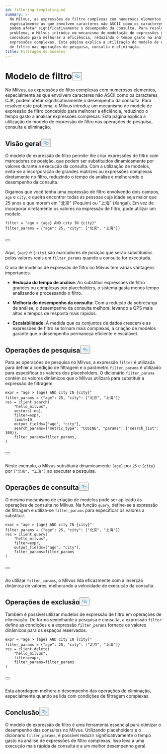 ```yaml
---
id: filtering-templating.md
summary: >-
  No Milvus, as expressões de filtro complexas com numerosos elementos,
  especialmente as que envolvem caracteres não ASCII como os caracteres CJK,
  podem afetar significativamente o desempenho da consulta. Para resolver este
  problema, o Milvus introduz um mecanismo de modelação de expressões de filtro
  concebido para melhorar a eficiência, reduzindo o tempo gasto na análise de
  expressões complexas. Esta página explica a utilização do modelo de expressão
  de filtro nas operações de pesquisa, consulta e eliminação.
title: Filtragem de modelos
---
```

<h1 id="Filter-Templating​" class="common-anchor-header">Modelo de filtro<button data-href="#Filter-Templating​" class="anchor-icon" translate="no">
      <svg translate="no"
        aria-hidden="true"
        focusable="false"
        height="20"
        version="1.1"
        viewBox="0 0 16 16"
        width="16"
      >
        <path
          fill="#0092E4"
          fill-rule="evenodd"
          d="M4 9h1v1H4c-1.5 0-3-1.69-3-3.5S2.55 3 4 3h4c1.45 0 3 1.69 3 3.5 0 1.41-.91 2.72-2 3.25V8.59c.58-.45 1-1.27 1-2.09C10 5.22 8.98 4 8 4H4c-.98 0-2 1.22-2 2.5S3 9 4 9zm9-3h-1v1h1c1 0 2 1.22 2 2.5S13.98 12 13 12H9c-.98 0-2-1.22-2-2.5 0-.83.42-1.64 1-2.09V6.25c-1.09.53-2 1.84-2 3.25C6 11.31 7.55 13 9 13h4c1.45 0 3-1.69 3-3.5S14.5 6 13 6z"
        ></path>
      </svg>
    </button></h1><p>No Milvus, as expressões de filtro complexas com numerosos elementos, especialmente as que envolvem caracteres não ASCII como os caracteres CJK, podem afetar significativamente o desempenho da consulta. Para resolver este problema, o Milvus introduz um mecanismo de modelo de expressão de filtro concebido para melhorar a eficiência, reduzindo o tempo gasto a analisar expressões complexas. Esta página explica a utilização do modelo de expressão de filtro nas operações de pesquisa, consulta e eliminação.</p>
<h2 id="Overview​" class="common-anchor-header">Visão geral<button data-href="#Overview​" class="anchor-icon" translate="no">
      <svg translate="no"
        aria-hidden="true"
        focusable="false"
        height="20"
        version="1.1"
        viewBox="0 0 16 16"
        width="16"
      >
        <path
          fill="#0092E4"
          fill-rule="evenodd"
          d="M4 9h1v1H4c-1.5 0-3-1.69-3-3.5S2.55 3 4 3h4c1.45 0 3 1.69 3 3.5 0 1.41-.91 2.72-2 3.25V8.59c.58-.45 1-1.27 1-2.09C10 5.22 8.98 4 8 4H4c-.98 0-2 1.22-2 2.5S3 9 4 9zm9-3h-1v1h1c1 0 2 1.22 2 2.5S13.98 12 13 12H9c-.98 0-2-1.22-2-2.5 0-.83.42-1.64 1-2.09V6.25c-1.09.53-2 1.84-2 3.25C6 11.31 7.55 13 9 13h4c1.45 0 3-1.69 3-3.5S14.5 6 13 6z"
        ></path>
      </svg>
    </button></h2><p>O modelo de expressão de filtro permite-lhe criar expressões de filtro com marcadores de posição, que podem ser substituídos dinamicamente por valores durante a execução da consulta. Com a utilização de modelos, evita-se a incorporação de grandes matrizes ou expressões complexas diretamente no filtro, reduzindo o tempo de análise e melhorando o desempenho da consulta.</p>
<p>Digamos que você tenha uma expressão de filtro envolvendo dois campos, <code translate="no">age</code> e <code translate="no">city</code>, e queira encontrar todas as pessoas cuja idade seja maior que 25 anos e que morem em "北京" (Pequim) ou "上海" (Xangai). Em vez de incorporar diretamente os valores na expressão de filtro, pode utilizar um modelo.</p>
<pre><code translate="no" class="language-python"><span class="hljs-built_in">filter</span> = <span class="hljs-string">&quot;age &gt; {age} AND city IN {city}&quot;</span>​
filter_params = {<span class="hljs-string">&quot;age&quot;</span>: <span class="hljs-number">25</span>, <span class="hljs-string">&quot;city&quot;</span>: [<span class="hljs-string">&quot;北京&quot;</span>, <span class="hljs-string">&quot;上海&quot;</span>]}​

<button class="copy-code-btn"></button></code></pre>
<p>Aqui, <code translate="no">{age}</code> e <code translate="no">{city}</code> são marcadores de posição que serão substituídos pelos valores reais em <code translate="no">filter_params</code> quando a consulta for executada.</p>
<p>O uso de modelos de expressão de filtro no Milvus tem várias vantagens importantes.</p>
<ul>
<li><p><strong>Redução do tempo de análise</strong>: Ao substituir expressões de filtro grandes ou complexas por placeholders, o sistema gasta menos tempo analisando e processando o filtro.</p></li>
<li><p><strong>Melhoria do desempenho <strong>da consulta</strong></strong>: Com a redução da sobrecarga de análise, o desempenho da consulta melhora, levando a QPS mais altos e tempos de resposta mais rápidos.</p></li>
<li><p><strong>Escalabilidade</strong>: À medida que os conjuntos de dados crescem e as expressões de filtro se tornam mais complexas, a criação de modelos garante que o desempenho permaneça eficiente e escalável.</p></li>
</ul>
<h2 id="Search-Operations​" class="common-anchor-header">Operações de pesquisa<button data-href="#Search-Operations​" class="anchor-icon" translate="no">
      <svg translate="no"
        aria-hidden="true"
        focusable="false"
        height="20"
        version="1.1"
        viewBox="0 0 16 16"
        width="16"
      >
        <path
          fill="#0092E4"
          fill-rule="evenodd"
          d="M4 9h1v1H4c-1.5 0-3-1.69-3-3.5S2.55 3 4 3h4c1.45 0 3 1.69 3 3.5 0 1.41-.91 2.72-2 3.25V8.59c.58-.45 1-1.27 1-2.09C10 5.22 8.98 4 8 4H4c-.98 0-2 1.22-2 2.5S3 9 4 9zm9-3h-1v1h1c1 0 2 1.22 2 2.5S13.98 12 13 12H9c-.98 0-2-1.22-2-2.5 0-.83.42-1.64 1-2.09V6.25c-1.09.53-2 1.84-2 3.25C6 11.31 7.55 13 9 13h4c1.45 0 3-1.69 3-3.5S14.5 6 13 6z"
        ></path>
      </svg>
    </button></h2><p>Para as operações de pesquisa no Milvus, a expressão <code translate="no">filter</code> é utilizada para definir a condição de filtragem e o parâmetro <code translate="no">filter_params</code> é utilizado para especificar os valores dos placeholders. O dicionário <code translate="no">filter_params</code> contém os valores dinâmicos que o Milvus utilizará para substituir a expressão de filtragem.</p>
<pre><code translate="no" class="language-python"><span class="hljs-built_in">expr</span> = <span class="hljs-string">&quot;age &gt; {age} AND city IN {city}&quot;</span>​
filter_params = {<span class="hljs-string">&quot;age&quot;</span>: 25, <span class="hljs-string">&quot;city&quot;</span>: [<span class="hljs-string">&quot;北京&quot;</span>, <span class="hljs-string">&quot;上海&quot;</span>]}​
res = client.search(​
    <span class="hljs-string">&quot;hello_milvus&quot;</span>,​
    vectors[:nq],​
    filter=<span class="hljs-built_in">expr</span>,​
    <span class="hljs-built_in">limit</span>=10,​
    output_fields=[<span class="hljs-string">&quot;age&quot;</span>, <span class="hljs-string">&quot;city&quot;</span>],​
    search_params={<span class="hljs-string">&quot;metric_type&quot;</span>: <span class="hljs-string">&quot;COSINE&quot;</span>, <span class="hljs-string">&quot;params&quot;</span>: {<span class="hljs-string">&quot;search_list&quot;</span>: 100}},​
    filter_params=filter_params,​
)​

<button class="copy-code-btn"></button></code></pre>
<p>Neste exemplo, o Milvus substituirá dinamicamente <code translate="no">{age}</code> por <code translate="no">25</code> e <code translate="no">{city}</code> por <code translate="no">[&quot;北京&quot;, &quot;上海&quot;]</code> ao executar a pesquisa.</p>
<h2 id="Query-Operations​" class="common-anchor-header">Operações de consulta<button data-href="#Query-Operations​" class="anchor-icon" translate="no">
      <svg translate="no"
        aria-hidden="true"
        focusable="false"
        height="20"
        version="1.1"
        viewBox="0 0 16 16"
        width="16"
      >
        <path
          fill="#0092E4"
          fill-rule="evenodd"
          d="M4 9h1v1H4c-1.5 0-3-1.69-3-3.5S2.55 3 4 3h4c1.45 0 3 1.69 3 3.5 0 1.41-.91 2.72-2 3.25V8.59c.58-.45 1-1.27 1-2.09C10 5.22 8.98 4 8 4H4c-.98 0-2 1.22-2 2.5S3 9 4 9zm9-3h-1v1h1c1 0 2 1.22 2 2.5S13.98 12 13 12H9c-.98 0-2-1.22-2-2.5 0-.83.42-1.64 1-2.09V6.25c-1.09.53-2 1.84-2 3.25C6 11.31 7.55 13 9 13h4c1.45 0 3-1.69 3-3.5S14.5 6 13 6z"
        ></path>
      </svg>
    </button></h2><p>O mesmo mecanismo de criação de modelos pode ser aplicado às operações de consulta no Milvus. Na função <code translate="no">query</code>, define-se a expressão de filtragem e utiliza-se <code translate="no">filter_params</code> para especificar os valores a substituir.</p>
<pre><code translate="no" class="language-python"><span class="hljs-built_in">expr</span> = <span class="hljs-string">&quot;age &gt; {age} AND city IN {city}&quot;</span>​
filter_params = {<span class="hljs-string">&quot;age&quot;</span>: 25, <span class="hljs-string">&quot;city&quot;</span>: [<span class="hljs-string">&quot;北京&quot;</span>, <span class="hljs-string">&quot;上海&quot;</span>]}​
res = client.query(​
    <span class="hljs-string">&quot;hello_milvus&quot;</span>,​
    filter=<span class="hljs-built_in">expr</span>,​
    output_fields=[<span class="hljs-string">&quot;age&quot;</span>, <span class="hljs-string">&quot;city&quot;</span>],​
    filter_params=filter_params​
)​

<button class="copy-code-btn"></button></code></pre>
<p>Ao utilizar <code translate="no">filter_params</code>, o Milvus lida eficazmente com a inserção dinâmica de valores, melhorando a velocidade de execução da consulta.</p>
<h2 id="Delete-Operations​" class="common-anchor-header">Operações de exclusão<button data-href="#Delete-Operations​" class="anchor-icon" translate="no">
      <svg translate="no"
        aria-hidden="true"
        focusable="false"
        height="20"
        version="1.1"
        viewBox="0 0 16 16"
        width="16"
      >
        <path
          fill="#0092E4"
          fill-rule="evenodd"
          d="M4 9h1v1H4c-1.5 0-3-1.69-3-3.5S2.55 3 4 3h4c1.45 0 3 1.69 3 3.5 0 1.41-.91 2.72-2 3.25V8.59c.58-.45 1-1.27 1-2.09C10 5.22 8.98 4 8 4H4c-.98 0-2 1.22-2 2.5S3 9 4 9zm9-3h-1v1h1c1 0 2 1.22 2 2.5S13.98 12 13 12H9c-.98 0-2-1.22-2-2.5 0-.83.42-1.64 1-2.09V6.25c-1.09.53-2 1.84-2 3.25C6 11.31 7.55 13 9 13h4c1.45 0 3-1.69 3-3.5S14.5 6 13 6z"
        ></path>
      </svg>
    </button></h2><p>Também é possível utilizar modelos de expressão de filtro em operações de eliminação. De forma semelhante à pesquisa e consulta, a expressão <code translate="no">filter</code> define as condições e a expressão <code translate="no">filter_params</code> fornece os valores dinâmicos para os espaços reservados.</p>
<pre><code translate="no" class="language-python"><span class="hljs-built_in">expr</span> = <span class="hljs-string">&quot;age &gt; {age} AND city IN {city}&quot;</span>​
filter_params = {<span class="hljs-string">&quot;age&quot;</span>: 25, <span class="hljs-string">&quot;city&quot;</span>: [<span class="hljs-string">&quot;北京&quot;</span>, <span class="hljs-string">&quot;上海&quot;</span>]}​
res = client.delete(​
    <span class="hljs-string">&quot;hello_milvus&quot;</span>,​
    filter=<span class="hljs-built_in">expr</span>,​
    filter_params=filter_params​
)​

<button class="copy-code-btn"></button></code></pre>
<p>Esta abordagem melhora o desempenho das operações de eliminação, especialmente quando se lida com condições de filtragem complexas.</p>
<h2 id="Conclusion​" class="common-anchor-header">Conclusão<button data-href="#Conclusion​" class="anchor-icon" translate="no">
      <svg translate="no"
        aria-hidden="true"
        focusable="false"
        height="20"
        version="1.1"
        viewBox="0 0 16 16"
        width="16"
      >
        <path
          fill="#0092E4"
          fill-rule="evenodd"
          d="M4 9h1v1H4c-1.5 0-3-1.69-3-3.5S2.55 3 4 3h4c1.45 0 3 1.69 3 3.5 0 1.41-.91 2.72-2 3.25V8.59c.58-.45 1-1.27 1-2.09C10 5.22 8.98 4 8 4H4c-.98 0-2 1.22-2 2.5S3 9 4 9zm9-3h-1v1h1c1 0 2 1.22 2 2.5S13.98 12 13 12H9c-.98 0-2-1.22-2-2.5 0-.83.42-1.64 1-2.09V6.25c-1.09.53-2 1.84-2 3.25C6 11.31 7.55 13 9 13h4c1.45 0 3-1.69 3-3.5S14.5 6 13 6z"
        ></path>
      </svg>
    </button></h2><p>O modelo de expressão de filtro é uma ferramenta essencial para otimizar o desempenho das consultas no Milvus. Utilizando placeholders e o dicionário <code translate="no">filter_params</code>, é possível reduzir significativamente o tempo gasto na análise de expressões de filtro complexas. Isso leva a uma execução mais rápida da consulta e a um melhor desempenho geral.</p>
